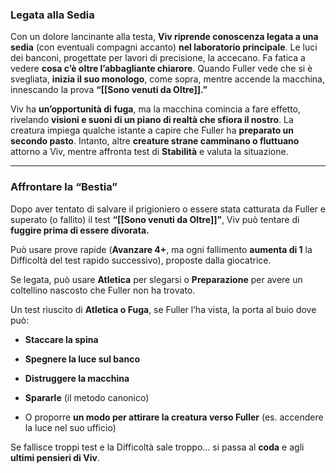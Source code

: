 ### **Legata alla Sedia**

Con un dolore lancinante alla testa, **Viv riprende conoscenza legata a una sedia** (con eventuali compagni accanto) **nel laboratorio principale**. Le luci dei banconi, progettate per lavori di precisione, la accecano. Fa fatica a vedere **cosa c’è oltre l’abbagliante chiarore**. Quando Fuller vede che si è svegliata, **inizia il suo monologo**, come sopra, mentre accende la macchina, innescando la prova **“[[Sono venuti da Oltre]].”**

Viv ha **un’opportunità di fuga**, ma la macchina comincia a fare effetto, rivelando **visioni e suoni di un piano di realtà che sfiora il nostro**. La creatura impiega qualche istante a capire che Fuller ha **preparato un secondo pasto**. Intanto, altre **creature strane camminano o fluttuano** attorno a Viv, mentre affronta test di **Stabilità** e valuta la situazione.

--- 
### **Affrontare la “Bestia”**

Dopo aver tentato di salvare il prigioniero o essere stata catturata da Fuller e superato (o fallito) il test **“[[Sono venuti da Oltre]]”**, Viv può tentare di **fuggire prima di essere divorata.**

Può usare prove rapide (**Avanzare 4+**, ma ogni fallimento **aumenta di 1** la Difficoltà del test rapido successivo), proposte dalla giocatrice.

Se legata, può usare **Atletica** per slegarsi o **Preparazione** per avere un coltellino nascosto che Fuller non ha trovato.

Un test riuscito di **Atletica o Fuga**, se Fuller l’ha vista, la porta al buio dove può:

- **Staccare la spina**
    
- **Spegnere la luce sul banco**
    
- **Distruggere la macchina**
    
- **Spararle** (il metodo canonico)
    
- O proporre **un modo per attirare la creatura verso Fuller** (es. accendere la luce nel suo ufficio)
    

Se fallisce troppi test e la Difficoltà sale troppo… si passa al **coda** e agli **ultimi pensieri di Viv**.